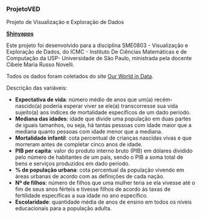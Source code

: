 ### ProjetoVED

Projeto de Visualização e Exploração de Dados

[**Shinyapps**](https://carolsb.shinyapps.io/projetoVED/)

Este projeto foi desenvolvido para a disciplina SME0803 - Visualização e Exploração de Dados, do ICMC - Instituto De Ciências Matemáticas e de Computação da USP- Universidade de São Paulo, ministrada pela docente Cibele Maria Russo Novelli.

Todos os dados foram coletados do site [Our World in Data](https://ourworldindata.org).

Descrição das variáveis:

* **Expectativa de vida**: número médio de anos que um(a) recém-nascido(a) poderia esperar viver se ele(a) transcorresse sua vida sujeito(a) aos índices de mortalidade específicos de um dado período.
* **Mediana das idades**: idade que divide uma população em duas partes de iguais tamanhos, ou seja, há tantas pessoas com idade maior que a mediana quanto pessoas com idade menor que a mediana.
* **Mortalidade infantil**: cota percentual de crianças nascidas vivas e que morreram antes de completar cinco anos de idade.
* **PIB per capita**: valor do produto interno bruto (PIB) em dólares dividido pelo número de habitantes de um país, sendo o PIB a soma total de bens e serviços produzidos em dado período.
* **% de população urbana**: cota percentual da população vivendo em áreas urbanas de acordo com as definições de cada nação.
* **Nº de filhos**: número de filhos que uma mulher teria se ela vivesse até o fim de seus anos férteis e tivesse filhos de acordo às taxas de fertilidade específicas a sua idade no ano específico.
* **Escolaridade**: quantidade média de anos de ensino em todos os níveis educacionais para a população adulta.

